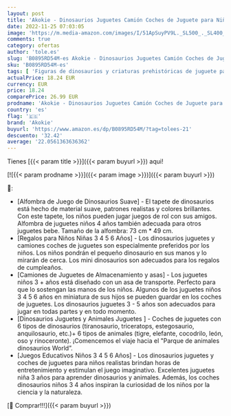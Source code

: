 ```yaml
---
layout: post
title: 'Akokie - Dinosaurios Juguetes Camión Coches de Juguete para Niños con 12 Piezas Animales Dinosaurios Figuras Tapete de Dinosaurio World Juegos Educativos Regalos Navidad Juguetes Niños Niñas 3 4 5 6 Años'
date: 2022-11-25 07:03:05
image: 'https://m.media-amazon.com/images/I/51ApSuyPV9L._SL500_._SL400_.jpg'
comments: true
category: ofertas
author: 'tole.es'
slug: 'B0895RD54M-es Akokie - Dinosaurios Juguetes Camión Coches de Juguete...'
sku: 'B0895RD54M-es'
tags: [ 'Figuras de dinosaurios y criaturas prehistóricas de juguete para niños','Juguetes','Juguetes y juegos','Muñecos y figuras','akokie','navidad','🇪🇸', ]
actualPrice: 18.24 EUR
currency: EUR
price: 18.24
comparePrice: 26.99 EUR
prodname: 'Akokie - Dinosaurios Juguetes Camión Coches de Juguete para Niños con 12 Piezas Animales Dinosaurios Figuras Tapete de Dinosaurio World Juegos Educativos Regalos Navidad Juguetes Niños Niñas 3 4 5 6 Años'
country: 'es'
flag: '🇪🇸'
brand: 'Akokie'
buyurl: 'https://www.amazon.es/dp/B0895RD54M/?tag=tolees-21'
descuento: '32.42'
average: '22.0561363636362'
---
```


Tienes [{{< param title >}}]({{< param buyurl >}}) aqui!

[![{{< param prodname >}}]({{< param image >}})]({{< param buyurl >}})

🔎:

- [Alfombra de Juego de Dinosaurios Suave] - El tapete de dinosaurios está hecho de material suave, patrones realistas y colores brillantes. Con este tapete, los niños pueden jugar juegos de rol con sus amigos. Alfombra de juguetes niños 4 años también adecuada para otros juguetes bebe. Tamaño de la alfombra: 73 cm * 49 cm.
- [Regalos para Niños Niñas 3 4 5 6 Años] - Los dinosaurios juguetes y camiones coches de juguetes son especialmente preferidos por los niños. Los niños pondrán el pequeño dinosaurio en sus manos y lo mirarán de cerca. Los mini dinosaurios son adecuados para los regalos de cumpleaños.
- [Camiones de Juguetes de Almacenamiento y asas] - Los juguetes niños 3 + años está diseñado con un asa de transporte. Perfecto para que lo sostengan las manos de los niños. Algunos de los juguetes niños 3 4 5 6 años en miniatura de sus hijos se pueden guardar en los coches de juguetes. Los dinosaurios juguetes 3 - 5 años son adecuados para jugar en todas partes y en todo momento.
- [Dinosaurios Juguetes y Animales Juguetes ] - Coches de juguetes con 6 tipos de dinosaurios (tiranosaurio, triceratops, estegosaurio, anquilosaurio, etc.)+ 6 tipos de animales (tigre, elefante, cocodrilo, león, oso y rinoceronte). ¡Comencemos el viaje hacia el "Parque de animales dinosaurios World”.
- [Juegos Educativos Niños 3 4 5 6 Años] - Los dinosaurios juguetes y coches de juguetes para niños realistas brindan horas de entretenimiento y estimulan el juego imaginativo. Excelentes juguetes niña 3 años para aprender dinosaurios y animales. Además, los coches dinosaurios niños 3 4 años inspiran la curiosidad de los niños por la ciencia y la naturaleza.

[🛒 Comprar!!!]({{< param buyurl >}})
